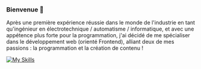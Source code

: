 ### Bienvenue 👋

Après une première expérience réussie dans le monde de l'industrie en tant qu'ingénieur en électrotechnique / automatisme / informatique, et avec une appétence plus forte pour la programmation, j'ai décidé de me spécialiser dans le développement web (orienté Frontend), alliant deux de mes passions : la programmation et la création de contenu !

[![My Skills](https://skills.thijs.gg/icons?i=html,css,js,react,vue,cpp)](https://skills.thijs.gg)

